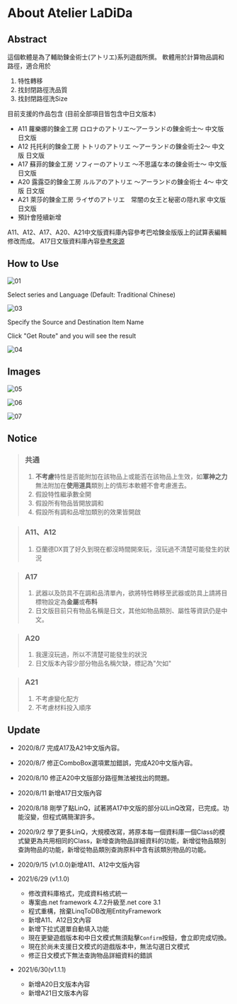# About Atelier LaDiDa

## Abstract

這個軟體是為了輔助鍊金術士(アトリエ)系列遊戲所撰。
軟體用於計算物品調和路徑，適合用於

1. 特性轉移
1. 找封閉路徑洗品質
1. 找封閉路徑洗Size

目前支援的作品包含 (目前全部項目皆包含中日文版本)

* A11 蘿樂娜的鍊金工房 ロロナのアトリエ～アーランドの錬金術士～ 中文版 日文版
* A12 托托利的鍊金工房 トトリのアトリエ ～アーランドの錬金術士2～ 中文版 日文版
 * A17 蘇菲的鍊金工房 ソフィーのアトリエ ～不思議な本の錬金術士～ 中文版 日文版
 * A20 露露亞的鍊金工房 ルルアのアトリエ ～アーランドの錬金術士 4～ 中文版 日文版
 * A21 萊莎的鍊金工房 ライザのアトリエ　常闇の女王と秘密の隠れ家 中文版 日文版
* 預計會陸續新增

A11、A12、A17、A20、A21中文版資料庫內容參考巴哈鍊金版版上的試算表編輯修改而成。
A17日文版資料庫內容[參考來源](https://omoteura.com/atelier_sophie/) 

## How to Use

![01](https://i.imgur.com/2FVOXrI.png)



Select series and Language (Default: Traditional Chinese)



![03](https://i.imgur.com/K719Jrb.png)

Specify the Source and Destination Item Name

Click "Get Route" and you will see the result

![04](https://i.imgur.com/PD6UQtu.png)

## Images

![05](https://i.imgur.com/3T9Fp4y.png)

![06](https://i.imgur.com/galsK6V.png)

![07](https://i.imgur.com/c6EHU9G.png)



## Notice

>### 共通
> 1.    **不考慮**特性是否能附加在該物品上或能否在該物品上生效，如**軍神之力**無法附加在**使用道具**類別上的情形本軟體不會考慮進去。
> 1.    假設特性繼承數全開
> 1.    假設所有物品皆開放調和
> 1.    假設所有調和品增加類別的效果皆開啟

> ### A11、A12
>
> 1. 亞蘭德DX買了好久到現在都沒時間開來玩，沒玩過不清楚可能發生的狀況

>### A17
>1.    武器以及防具不在調和品清單內，欲將特性轉移至武器或防具上請將目標物設定為**金屬**或**布料**
>2.    日文版目前只有物品名稱是日文，其他如物品類別、屬性等資訊仍是中文。

>### A20
>1.    我還沒玩過，所以不清楚可能發生的狀況
>2.    日文版本內容少部分物品名稱欠缺，標記為"欠如"

>### A21
>1.    不考慮變化配方
>1.    不考慮材料投入順序

## Update

* 2020/8/7 完成A17及A21中文版內容。
* 2020/8/7 修正ComboBox選項累加錯誤，完成A20中文版內容。
* 2020/8/10 修正A20中文版部分路徑無法被找出的問題。
* 2020/8/11 新增A17日文版內容
* 2020/8/18 剛學了點LinQ，試著將A17中文版的部分以LinQ改寫，已完成。功能沒變，但程式碼簡潔許多。
* 2020/9/2 學了更多LinQ，大規模改寫，將原本每一個資料庫一個Class的模式變更為共用相同的Class，新增查詢物品詳細資料的功能，新增從物品類別查詢物品的功能，新增從物品類別查詢原料中含有該類別物品的功能。
* 2020/9/15 (v1.0.0)新增A11、A12中文版內容
* 2021/6/29 (v1.1.0)
  * 修改資料庫格式，完成資料格式統一
  * 專案由.net framework 4.7.2升級至.net core 3.1
  * 程式重構，捨棄LinqToDB改用EntityFramework
  * 新增A11、A12日文內容
  * 新增下拉式選單自動填入功能
  * 現在更變遊戲版本和中日文模式無須點擊`Confirm`按鈕，會立即完成切換。
  * 現在於尚未支援日文模式的遊戲版本中，無法勾選日文模式
  * 修正日文模式下無法查詢物品詳細資料的錯誤

* 2021/6/30(v1.1.1)
  * 新增A20日文版本內容
  * 新增A21日文版本內容